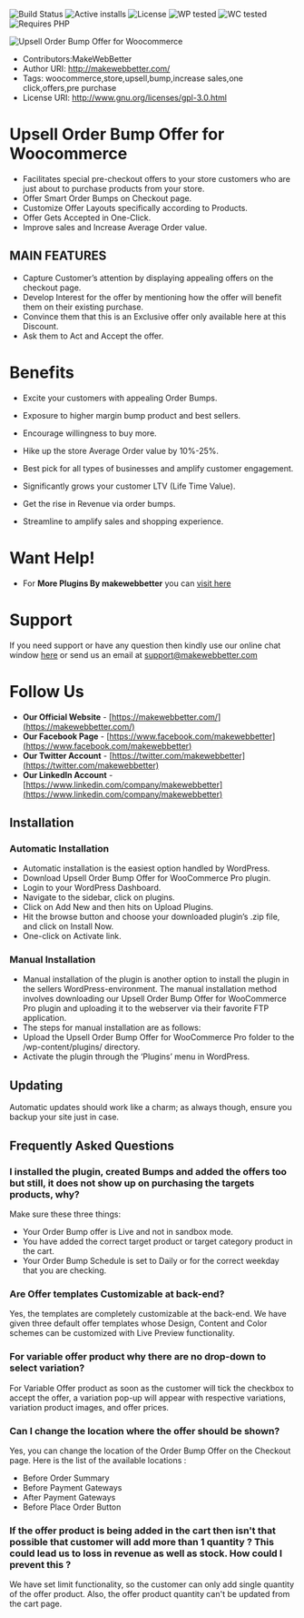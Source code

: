 ![Build Status](https://img.shields.io/travis/twbs/bootstrap/master.svg) ![Active installs](https://img.shields.io/badge/Active-1000%2B-brightgreen) ![License](https://img.shields.io/badge/License-GPLv3%20or%20later-yellowgreen) ![WP tested](https://img.shields.io/badge/WP%20tested-5.5.1-brightgreen) ![WC tested](https://img.shields.io/badge/WC%20tested-4.5.2-brightgreen) ![Requires PHP](https://img.shields.io/badge/Requires%20PHP-5.6-blue)

![Upsell Order Bump Offer for Woocommerce](https://mwblive-0obrejwqde.netdna-ssl.com/wp-content/uploads/2019/06/bump-offer-thumbnail.png)
* Contributors:MakeWebBetter
* Author URI: http://makewebbetter.com/
* Tags: woocommerce,store,upsell,bump,increase sales,one click,offers,pre purchase
* License URI: http://www.gnu.org/licenses/gpl-3.0.html

# Upsell Order Bump Offer for Woocommerce

* Facilitates special pre-checkout offers to your store customers who are just about to purchase products from your store.
* Offer Smart Order Bumps on Checkout page.
* Customize Offer Layouts specifically according to Products.
* Offer Gets Accepted in One-Click.
* Improve sales and Increase Average Order value.

## MAIN FEATURES

* Capture Customer’s attention by displaying appealing offers on the checkout page.
* Develop Interest for the offer by mentioning how the offer will benefit them on their existing purchase.
* Convince them that this is an Exclusive offer only available here at this Discount.
* Ask them to Act and Accept the offer.

# Benefits 

* Excite your customers with appealing Order Bumps.

* Exposure to higher margin bump product and best sellers.

* Encourage willingness to buy more.

* Hike up the store Average Order value by 10%-25%.

* Best pick for all types of businesses and amplify customer engagement.

* Significantly grows your customer LTV (Life Time Value).

* Get the rise in Revenue via order bumps.

* Streamline to amplify sales and shopping experience.


# Want Help!

* For **More Plugins By makewebbetter** you can [visit here](https://makewebbetter.com/store/)


# Support 

If you need support or have any question then kindly use our online chat window [here](https://makewebbetter.com/) or send us an email at [support@makewebbetter.com](mailto:support@makewebbetter.com)

# Follow Us 

* **Our Official Website** - [https://makewebbetter.com/](https://makewebbetter.com/) 
* **Our Facebook Page** - [https://www.facebook.com/makewebbetter](https://www.facebook.com/makewebbetter)
* **Our Twitter Account** - [https://twitter.com/makewebbetter](https://twitter.com/makewebbetter)
* **Our LinkedIn Account** - [https://www.linkedin.com/company/makewebbetter](https://www.linkedin.com/company/makewebbetter)


## Installation 

### Automatic Installation

* Automatic installation is the easiest option handled by WordPress.
* Download Upsell Order Bump Offer for WooCommerce Pro plugin.
* Login to your WordPress Dashboard.
* Navigate to the sidebar, click on plugins.
* Click on Add New and then hits on Upload Plugins.
* Hit the browse button and choose your downloaded plugin’s .zip file, and click on Install Now.
* One-click on  Activate link.

### Manual Installation

* Manual installation of the plugin is another option to install the plugin in the sellers WordPress-environment. The manual installation method involves downloading our Upsell Order Bump Offer for WooCommerce Pro plugin and uploading it to the webserver via their favorite FTP application.
* The steps for manual installation are as follows:
* Upload the Upsell Order Bump Offer for WooCommerce Pro folder to the /wp-content/plugins/ directory.
* Activate the plugin through the ‘Plugins’ menu in WordPress.

## Updating 

Automatic updates should work like a charm; as always though, ensure you backup your site just in case.

## Frequently Asked Questions

### I installed the plugin, created Bumps and added the offers too but still, it does not show up on purchasing the targets products, why?

Make sure these three things:

* Your Order Bump offer is Live and not in sandbox mode.
* You have added the correct target product or target category product in the cart.
* Your Order Bump Schedule is set to Daily or for the correct weekday that you are checking.

### Are Offer templates Customizable at back-end?

Yes, the templates are completely customizable at the back-end. We have given three default offer templates whose Design, Content and Color schemes can be customized with Live Preview functionality.

### For variable offer product why there are no drop-down to select variation?

For Variable Offer product as soon as the customer will tick the checkbox to accept the offer, a variation pop-up will appear with respective variations, variation product images, and offer prices.

### Can I change the location where the offer should be shown?

Yes, you can change the location of the Order Bump Offer on the Checkout page. Here is the list of the available locations :

* Before Order Summary
* Before Payment Gateways
* After Payment Gateways
* Before Place Order Button

### If the offer product is being added in the cart then isn't that possible that customer will add more than 1 quantity ? This could lead us to loss in revenue as well as stock. How could I prevent this ?

We have set limit functionality, so the customer can only add single quantity of the offer product. Also, the offer product quantity can't be updated from the cart page.